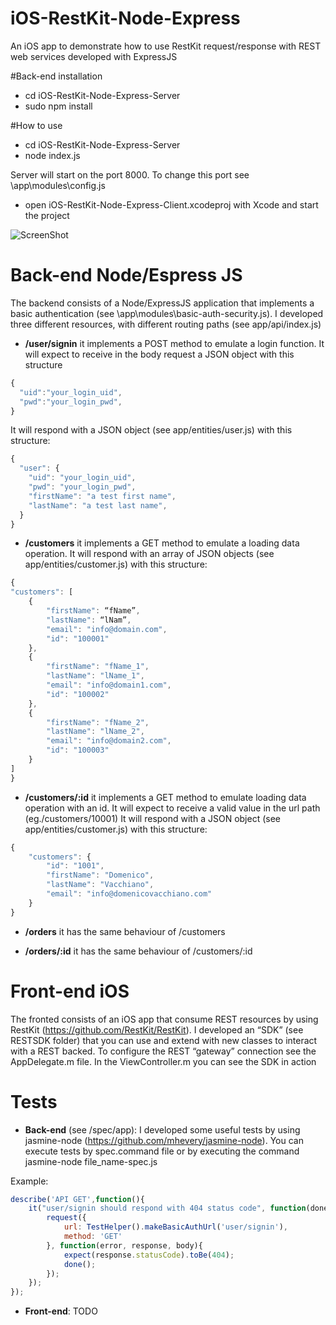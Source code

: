 # iOS-RestKit-Node-Express
An iOS app to demonstrate how to use RestKit request/response with REST web services developed with ExpressJS

#Back-end installation

- cd iOS-RestKit-Node-Express-Server
- sudo npm install 

#How to use

- cd iOS-RestKit-Node-Express-Server
- node index.js

Server will start on the port 8000. To change this port see \app\modules\config.js

- open iOS-RestKit-Node-Express-Client.xcodeproj with Xcode and start the project

![ScreenShot](https://raw.github.com/alchimya/iOS-RestKit-Node-Express/master/screenshots/iOS-RestKit-Node-Express.gif)

# Back-end Node/Espress JS
The backend consists of a Node/ExpressJS application that implements a basic authentication (see \app\modules\basic-auth-security.js).
I developed three different resources, with different routing paths (see app/api/index.js)

- <b>/user/signin</b>
it implements a POST method to emulate a login function. It will expect to receive in the body request a JSON object with this structure
```javascript
{
  "uid":"your_login_uid",
  "pwd":"your_login_pwd",
}
```
It will respond with a JSON object (see app/entities/user.js) with this structure:
```javascript
{
  "user": {
    "uid": "your_login_uid",
    "pwd": "your_login_pwd",
    "firstName": "a test first name",
    "lastName": "a test last name",
  }
}
```
- <b>/customers</b>
it implements a GET method to emulate a loading data operation. 
It will respond with an array of JSON objects (see app/entities/customer.js) with this structure:
```javascript
{
"customers": [
	{
		"firstName": “fName”,
		"lastName": “lNam”,
		"email": "info@domain.com",
		"id": "100001"
	},
	{
		"firstName": "fName_1",
		"lastName": "lName_1",
		"email": "info@domain1.com",
		"id": "100002"
	},
	{
		"firstName": "fName_2",
		"lastName": "lName_2",
		"email": "info@domain2.com",
		"id": "100003"
	}
]
}
```
- <b>/customers/:id</b>
it implements a GET method to emulate loading data operation with an id.  It will expect to receive a valid value in the url path (eg./customers/10001)
It will respond with a JSON object (see app/entities/customer.js) with this structure:
```javascript
{
	"customers": {
		"id": "1001",
		"firstName": "Domenico",
		"lastName": "Vacchiano",
		"email": "info@domenicovacchiano.com"
	}
}
```
- <b>/orders</b>
it has the same behaviour of /customers

- <b>/orders/:id</b>
it has the same behaviour of /customers/:id

# Front-end iOS

The fronted consists of an iOS app that consume REST resources by using RestKit (https://github.com/RestKit/RestKit).
I developed an “SDK” (see RESTSDK folder) that you can use and extend with new classes to interact with a REST backed.
To configure the REST “gateway” connection see the AppDelegate.m file.
In the ViewController.m you can see the SDK in action

# Tests

- <b>Back-end</b> (see /spec/app): I developed some useful tests by using jasmine-node (https://github.com/mhevery/jasmine-node). You can execute tests by spec.command file or by executing the command 
jasmine-node file_name-spec.js

Example:
```javascript
describe('API GET',function(){
    it("user/signin should respond with 404 status code", function(done) {
        request({
            url: TestHelper().makeBasicAuthUrl('user/signin'),
            method: 'GET'
        }, function(error, response, body){
            expect(response.statusCode).toBe(404);
            done();
        });
    });
});
```

- <b>Front-end</b>: TODO 
